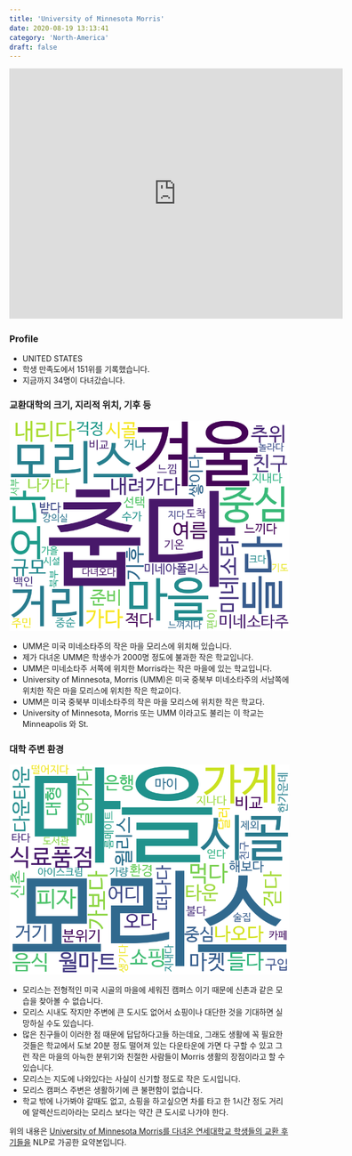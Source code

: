 ```yaml
---
title: 'University of Minnesota Morris'
date: 2020-08-19 13:13:41
category: 'North-America'
draft: false
---
```


<iframe
width="600"
height="450"
frameborder="0" style="border:0"
src="https://www.google.com/maps/embed/v1/place?key=AIzaSyC9e1AME-pVmWC4hBpFdu5S4dKzyepa3HQ&q=University+of+Minnesota+Morris&center=45.58903170000001,-95.8969661&zoom=14" allowfullscreen>
</iframe>

### Profile

* UNITED STATES
* 학생 만족도에서 151위를 기록했습니다.
* 지금까지 34명이 다녀갔습니다. 

### 교환대학의 크기, 지리적 위치, 기후 등

![gen_info-WordCloud](../univ_wordclouds_okt/gen_info/US000216_gen_info_okt.png)

* UMM은 미국 미네소타주의 작은 마을 모리스에 위치해 있습니다.
* 제가 다녀온 UMM은 학생수가 2000명 정도에 불과한 작은 학교입니다.
* UMM은 미네소타주 서쪽에 위치한 Morris라는 작은 마을에 있는 학교입니다.
* University of Minnesota, Morris (UMM)은 미국 중북부 미네소타주의 서남쪽에 위치한 작은 마을 모리스에 위치한 작은 학교이다.
* UMM은 미국 중북부 미네소타주의 작은 마을 모리스에 위치한 작은 학교다.
* University of Minnesota, Morris 또는 UMM 이라고도 불리는 이 학교는 Minneapolis 와 St.


### 대학 주변 환경

![env_info-WordCloud](../univ_wordclouds_okt/env_info/US000216_env_info_okt.png)

* 모리스는 전형적인 미국 시골의 마을에 세워진 캠퍼스 이기 때문에 신촌과 같은 모습을 찾아볼 수 없습니다.
* 모리스 시내도 작지만 주변에 큰 도시도 없어서 쇼핑이나 대단한 것을 기대하면 실망하실 수도 있습니다.
* 많은 친구들이 이러한 점 때문에 답답하다고들 하는데요, 그래도 생활에 꼭 필요한 것들은 학교에서 도보 20분 정도 떨어져 있는 다운타운에 가면 다 구할 수 있고 그런 작은 마을의 아늑한 분위기와 친절한 사람들이 Morris 생활의 장점이라고 할 수 있습니다.
* 모리스는 지도에 나와있다는 사실이 신기할 정도로 작은 도시입니다.
* 모리스 캠퍼스 주변은 생활하기에 큰 불편함이 없습니다.
* 학교 밖에 나가봐야 갈때도 없고, 쇼핑을 하고싶으면 차를 타고 한 1시간 정도 거리에 알렉산드리아라는 모리스 보다는 약간 큰 도시로 나가야 한다.


위의 내용은 [University of Minnesota Morris를 다녀온 연세대학교 학생들의 교환 후기들을](http://oia.yonsei.ac.kr/partner/expReport.asp?ucode=US000216&bgbn=A) NLP로 가공한 요약본입니다. 
